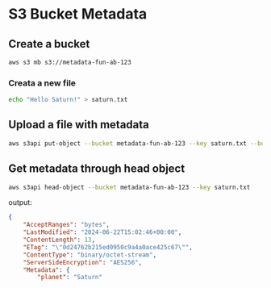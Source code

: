 # S3 Bucket Metadata

## Create a bucket

```sh
aws s3 mb s3://metadata-fun-ab-123
```

### Creata a new file

```sh
echo "Hello Saturn!" > saturn.txt
```

## Upload a file with metadata

```sh
aws s3api put-object --bucket metadata-fun-ab-123 --key saturn.txt --body saturn.txt --metadata Planet=Saturn
```

## Get metadata through head object

```sh
aws s3api head-object --bucket metadata-fun-ab-123 --key saturn.txt
```

output:

```json
{
    "AcceptRanges": "bytes",
    "LastModified": "2024-06-22T15:02:46+00:00",
    "ContentLength": 13,
    "ETag": "\"0d24762b215ed0950c9a4a0ace425c67\"",
    "ContentType": "binary/octet-stream",
    "ServerSideEncryption": "AES256",
    "Metadata": {
        "planet": "Saturn"
    
```